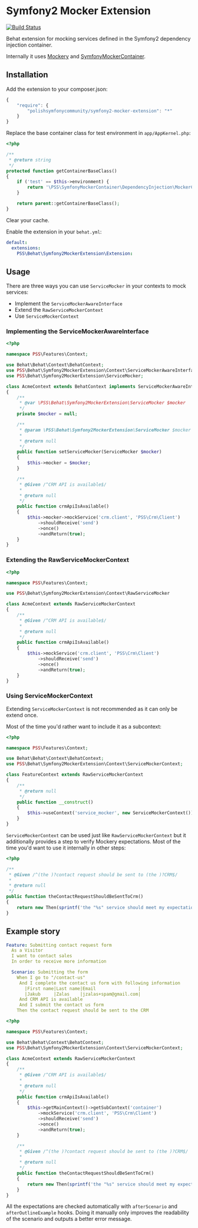﻿Symfony2 Mocker Extension
=========================

[![Build Status](https://secure.travis-ci.org/PolishSymfonyCommunity/Symfony2MockerExtension.png?branch=master)](http://travis-ci.org/PolishSymfonyCommunity/Symfony2MockerExtension)

Behat extension for mocking services defined in the Symfony2 dependency
injection container.

Internally it uses [Mockery](https://github.com/padraic/mockery) and [SymfonyMockerContainer](https://github.com/PolishSymfonyCommunity/SymfonyMockerContainer).

Installation
------------

Add the extension to your composer.json:

```js
{
    "require": {
        "polishsymfonycommunity/symfony2-mocker-extension": "*"
    }
}
```

Replace the base container class for test environment in `app/AppKernel.php`:

```php
<?php

/**
 * @return string
 */
protected function getContainerBaseClass()
{
    if ('test' == $this->environment) {
        return '\PSS\SymfonyMockerContainer\DependencyInjection\MockerContainer';
    }

    return parent::getContainerBaseClass();
}
```

Clear your cache.

Enable the extension in your `behat.yml`:

```yaml
default:
  extensions:
    PSS\Behat\Symfony2MockerExtension\Extension:
```

Usage
-----

There are three ways you can use `ServiceMocker` in your contexts to mock
services:
* Implement the `ServiceMockerAwareInterface`
* Extend the `RawServiceMockerContext`
* Use `ServiceMockerContext`

### Implementing the ServiceMockerAwareInterface ###

```php
<?php

namespace PSS\Features\Context;

use Behat\Behat\Context\BehatContext;
use PSS\Behat\Symfony2MockerExtension\Context\ServiceMockerAwareInterface;
use PSS\Behat\Symfony2MockerExtension\ServiceMocker;

class AcmeContext extends BehatContext implements ServiceMockerAwareInterface
{
    /**
     * @var \PSS\Behat\Symfony2MockerExtension\ServiceMocker $mocker
     */
    private $mocker = null;

    /**
     * @param \PSS\Behat\Symfony2MockerExtension\ServiceMocker $mocker
     *
     * @return null
     */
    public function setServiceMocker(ServiceMocker $mocker)
    {
        $this->mocker = $mocker;
    }

    /**
     * @Given /^CRM API is available$/
     *
     * @return null
     */
    public function crmApiIsAvailable()
    {
        $this->mocker->mockService('crm.client', 'PSS\Crm\Client')
            ->shouldReceive('send')
            ->once()
            ->andReturn(true);
    }
}
```

### Extending the RawServiceMockerContext ###

```php
<?php

namespace PSS\Features\Context;

use PSS\Behat\Symfony2MockerExtension\Context\RawServiceMocker

class AcmeContext extends RawServiceMockerContext
{
    /**
     * @Given /^CRM API is available$/
     *
     * @return null
     */
    public function crmApiIsAvailable()
    {
        $this->mockService('crm.client', 'PSS\Crm\Client')
            ->shouldReceive('send')
            ->once()
            ->andReturn(true);
    }
}
```

### Using ServiceMockerContext ###

Extending `ServiceMockerContext` is not recommended as it can only be extend once.

Most of the time you'd rather want to include it as a subcontext:

```php
<?php

namespace PSS\Features\Context;

use Behat\Behat\Context\BehatContext;
use PSS\Behat\Symfony2MockerExtension\Context\ServiceMockerContext;

class FeatureContext extends RawServiceMockerContext
{
    /**
     * @return null
     */
    public function __construct()
    {
        $this->useContext('service_mocker', new ServiceMockerContext());
    }
}
```

`ServiceMockerContext` can be used just like `RawServiceMockerContext` but it additionally 
provides a step to verify Mockery expectations. Most of the time you'd want to
use it internally in other steps:

```php
<?php

/**
 * @Given /^(the )?contact request should be sent to (the )?CRM$/
 *
 * @return null
 */
public function theContactRequestShouldBeSentToCrm()
{
    return new Then(sprintf('the "%s" service should meet my expectations', 'crm.client'));
}
```

Example story
-------------

```yaml
Feature: Submitting contact request form
  As a Visitor
  I want to contact sales
  In order to receive more information

  Scenario: Submitting the form
    When I go to "/contact-us"
     And I complete the contact us form with following information
       |First name|Last name|Email                |
       |Jakub     |Zalas    |jzalas+spam@gmail.com|
     And CRM API is available
     And I submit the contact us form
    Then the contact request should be sent to the CRM
```

```php
<?php

namespace PSS\Features\Context;

use Behat\Behat\Context\BehatContext;
use PSS\Behat\Symfony2MockerExtension\Context\ServiceMockerContext;

class AcmeContext extends RawServiceMockerContext
{
    /**
     * @Given /^CRM API is available$/
     *
     * @return null
     */
    public function crmApiIsAvailable()
    {
        $this->getMainContext()->getSubContext('container')
            ->mockService('crm.client', 'PSS\Crm\Client')
            ->shouldReceive('send')
            ->once()
            ->andReturn(true);
    }

    /**
     * @Given /^(the )?contact request should be sent to (the )?CRM$/
     *
     * @return null
     */
    public function theContactRequestShouldBeSentToCrm()
    {
        return new Then(sprintf('the "%s" service should meet my expectations', 'crm.client'));
    }
}
```

All the expectations are checked automatically with `afterScenario` and
`afterOutlineExample` hooks. Doing it manually only improves the readability
of the scenario and outputs a better error message.

